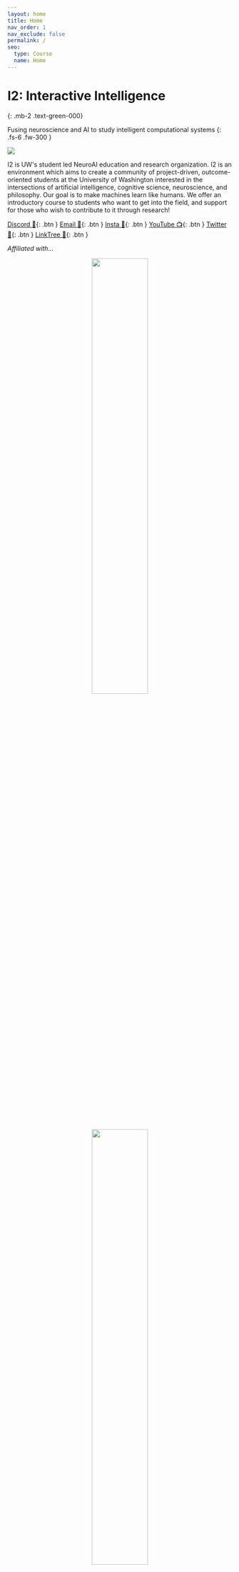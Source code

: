```yaml
---
layout: home
title: Home
nav_order: 1
nav_exclude: false
permalink: /
seo:
  type: Course
  name: Home
---
```


# I2: Interactive Intelligence
{: .mb-2 .text-green-000}

Fusing neuroscience and AI to study intelligent computational systems
{: .fs-6 .fw-300 }

![](https://interactive-intelligence.github.io/assets/images/site-banner.png)

I2 is UW's student led NeuroAI education and research organization. I2 is an environment which aims to create a community of project-driven, outcome-oriented students at the University of Washington interested in the intersections of artificial intelligence, cognitive science, neuroscience, and philosophy. Our goal is to make machines learn like humans. We offer an introductory course to students who want to get into the field, and support for those who wish to contribute to it through research!

[Discord 🤖](https://discord.gg/D88jazKwj3){: .btn }
[Email 📧](mailto:interintel@uw.edu){: .btn }
[Insta 📸](https://www.instagram.com/uw_i2/){: .btn }
[YouTube 📺](https://www.youtube.com/channel/UCnOSBig3HbEHFUi2HBA7EtA){: .btn }
[Twitter 📱](https://twitter.com/InteractiveInt9){: .btn }
[LinkTree 🌳](https://linktr.ee/interactive_intelligence){: .btn }

<!-- <a href="https://discord.gg/DZuyeyVHVV"><img src="https://user-images.githubusercontent.com/73039742/156947590-e515ea57-2803-4752-a6fa-cf0c561fdfe6.png" width="50" height="50" /></a>
<a href="mailto:interintel@uw.edu"><img src="https://user-images.githubusercontent.com/73039742/156947555-2db4cf96-3e4d-4bd9-b9d8-ca50c12a153c.png" width="50" height="50" /></a>
<a href="https://www.instagram.com/uw_i2/"><img src="https://user-images.githubusercontent.com/73039742/156947342-99cff128-204c-44ec-a6f5-88147a983755.png" width="50" height="50" /></a>
<a href="https://www.youtube.com/channel/UCnOSBig3HbEHFUi2HBA7EtA"><img src="https://user-images.githubusercontent.com/73039742/164153358-0988a737-c3c6-4768-8c0a-c30584e51567.png" width="50" height="50" /></a>
<a href="https://twitter.com/InteractiveInt9"><img src="https://user-images.githubusercontent.com/73039742/164153289-c5d28a85-711e-4bb5-8719-be0a0b43a913.png" width="50" height="50" /></a> -->

<!-- Share all of our socials and links in one place [here](https://linktr.ee/interactive_intelligence){:target="_blank"}. -->

*Affiliated with...*

<center>
<img src="https://user-images.githubusercontent.com/73039742/168341119-2b12fe20-e93f-49fb-a4dd-bb3538811067.png" width="50%" />
</center>

<center>
<img src="https://user-images.githubusercontent.com/73039742/168341203-af039d67-8607-4234-a286-25360d536169.png" width="50%" />
</center>



## Announcements

| **3/29/2025** It's been a long time since we had an announcement, so we will make one! The left sidebar has been reorganized, and a link to the new I2 Grimoire textbook was added! |

| **11/2/2023** Long overdue website overhaul has begun! Projects are up to date as of November 2023 and links should take you to the proper places. Happy browsing! |

| **9/10/2022** The paper "Deinforcement Learning" has been accepted into the Canadian Undergraduate Journal of Cognitive Neuroscience! Congrats to the RL team. |

| **8/11/2022** We are very grateful and excited to announce that we have received $24k in funding from the Student Technology Fee fund! We will be purchasing compute devices to level up our experiments and fancy recording equipment to improve our JCs. |

| **4/18/2022** Huge thanks to Stephen Grossberg for a very interesting and eventful Journal Club! View notes, recordings, and resources from the event [here](https://interactive-intelligence.github.io/guest-speakers/grossberg){:target="_blank"}. |

| **4/7/2022** We are extremely honored to announce that our club will have Stephen Grossberg, a founder of the field of computational neuroscience, as our guest speaker for [Spring JC Week 4](https://interactive-intelligence.github.io/jc/spr2022/meeting-4){:target="_blank"}! |

| **4/5/2022** Welcome [Dr. Eric Chudler](https://interactive-intelligence.github.io/staff#faculty-advisors){:target="_blank"}, our first faculty advisor! |

| **3/14/2022** Notes for the last JC of the week have been published [here](https://interactive-intelligence.github.io/jc/win2022/meeting-3). Good luck finals & enjoy spring break! See you all in spring quarter. |

| **3/11/2022** Meeting notes and slides for our last meeting of the quarter have been published [here](https://interactive-intelligence.github.io/meetings/win2022/meeting-5). We will not have another meeting next Friday (finals week) or the Friday after that (Spring Break), but we will have a Journal Club this upcoming Monday (3/14) at HUB 238 from 5 to 7 PM. See you there for the last JC of the quarter! Also see the updated [Topic Index](https://interactive-intelligence.github.io/resources/topic-index) to quickly navigate content members have created. |

| **3/7/2022** Our next meeting (Meeting 5) will be two and a half hours long, thirty minutes longer than our usual meetings. Check out the agenda for [Meeting 5](https://interactive-intelligence.github.io/meetings/win2022/meeting-5). |

| **3/6/2022** I2 officially has an [Instagram](https://www.instagram.com/uw_i2/){:target="_blank"}! Thanks to Sabrina for managing our social media presence. Keep posted for updates and information there! |

| **3/5/2022** Notes for [Meeting 4](https://interactive-intelligence.github.io/meetings/win2022/meeting-4) have been published. Thanks to the Reinforcement Learning and Neuromorphic Computing groups for awesome presentations! |

| **2/25/2022** Notes for [Meeting 3](https://interactive-intelligence.github.io/meetings/win2022/meeting-3) have been published. Note that our *first Journal Club meeting is happening this Monday*. Please visit the [Journal Club page](https://interactive-intelligence.github.io/jc) for updates and to sign up to present! |

| **2/13/2022** The agenda and research group assignments for [Meeting 3](https://interactive-intelligence.github.io/meetings/win2022/meeting-3) have been published. See you all at our third meeting *this Friday*! |

| **2/19/2022** Notes for [Meeting 2](https://interactive-intelligence.github.io/meetings/win2022/meeting-2) have been published. Please fill out the interest form and Journal Club when2meet in the Discord server soon! |

| **2/13/2022** Our next meeting will be this Friday (2/18) from 5:00 PM to 7:00 PM in the Design lab at Sieg Hall, Room 233. See you there! |

| **2/12/2022** The site was born. Keep your eyes open for updates! |

